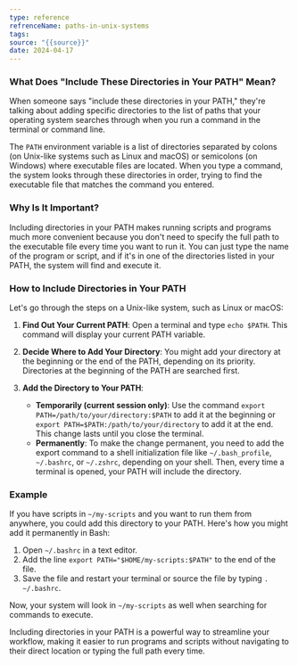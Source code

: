 ```yaml
---
type: reference
refrenceName: paths-in-unix-systems
tags: 
source: "{{source}}"
date: 2024-04-17
---
```


### What Does "Include These Directories in Your PATH" Mean?

When someone says "include these directories in your PATH," they're talking about adding specific directories to the list of paths that your operating system searches through when you run a command in the terminal or command line.

The `PATH` environment variable is a list of directories separated by colons (on Unix-like systems such as Linux and macOS) or semicolons (on Windows) where executable files are located. When you type a command, the system looks through these directories in order, trying to find the executable file that matches the command you entered.

### Why Is It Important?

Including directories in your PATH makes running scripts and programs much more convenient because you don't need to specify the full path to the executable file every time you want to run it. You can just type the name of the program or script, and if it's in one of the directories listed in your PATH, the system will find and execute it.

### How to Include Directories in Your PATH

Let's go through the steps on a Unix-like system, such as Linux or macOS:

1. **Find Out Your Current PATH**: Open a terminal and type `echo $PATH`. This command will display your current PATH variable.

2. **Decide Where to Add Your Directory**: You might add your directory at the beginning or the end of the PATH, depending on its priority. Directories at the beginning of the PATH are searched first.

3. **Add the Directory to Your PATH**:
   - **Temporarily (current session only)**: Use the command `export PATH=/path/to/your/directory:$PATH` to add it at the beginning or `export PATH=$PATH:/path/to/your/directory` to add it at the end. This change lasts until you close the terminal.
   - **Permanently**: To make the change permanent, you need to add the export command to a shell initialization file like `~/.bash_profile`, `~/.bashrc`, or `~/.zshrc`, depending on your shell. Then, every time a terminal is opened, your PATH will include the directory.

### Example

If you have scripts in `~/my-scripts` and you want to run them from anywhere, you could add this directory to your PATH. Here's how you might add it permanently in Bash:

1. Open `~/.bashrc` in a text editor.
2. Add the line `export PATH="$HOME/my-scripts:$PATH"` to the end of the file.
3. Save the file and restart your terminal or source the file by typing `. ~/.bashrc`.

Now, your system will look in `~/my-scripts` as well when searching for commands to execute.

Including directories in your PATH is a powerful way to streamline your workflow, making it easier to run programs and scripts without navigating to their direct location or typing the full path every time.